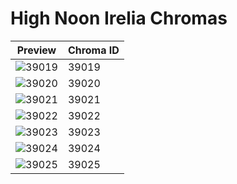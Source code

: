 # High Noon Irelia Chromas

| Preview | Chroma ID |
|---------|-----------|
| ![39019](https://raw.communitydragon.org/latest/plugins/rcp-be-lol-game-data/global/default/v1/champion-chroma-images/39/39019.png) | 39019 |
| ![39020](https://raw.communitydragon.org/latest/plugins/rcp-be-lol-game-data/global/default/v1/champion-chroma-images/39/39020.png) | 39020 |
| ![39021](https://raw.communitydragon.org/latest/plugins/rcp-be-lol-game-data/global/default/v1/champion-chroma-images/39/39021.png) | 39021 |
| ![39022](https://raw.communitydragon.org/latest/plugins/rcp-be-lol-game-data/global/default/v1/champion-chroma-images/39/39022.png) | 39022 |
| ![39023](https://raw.communitydragon.org/latest/plugins/rcp-be-lol-game-data/global/default/v1/champion-chroma-images/39/39023.png) | 39023 |
| ![39024](https://raw.communitydragon.org/latest/plugins/rcp-be-lol-game-data/global/default/v1/champion-chroma-images/39/39024.png) | 39024 |
| ![39025](https://raw.communitydragon.org/latest/plugins/rcp-be-lol-game-data/global/default/v1/champion-chroma-images/39/39025.png) | 39025 |